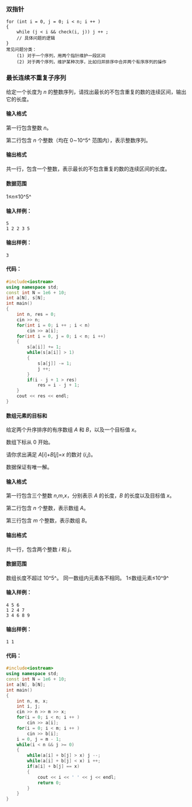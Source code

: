 ### 双指针
```
for (int i = 0, j = 0; i < n; i ++ )
{
    while (j < i && check(i, j)) j ++ ;
	// 具体问题的逻辑
}
常见问题分类：
    (1) 对于一个序列，用两个指针维护一段区间
    (2) 对于两个序列，维护某种次序，比如归并排序中合并两个有序序列的操作
```

### 最长连续不重复子序列

给定一个长度为 *n* 的整数序列，请找出最长的不包含重复的数的连续区间，输出它的长度。

#### 输入格式

第一行包含整数 *n*。

第二行包含 *n* 个整数（均在 0∼10^5^ 范围内），表示整数序列。

#### 输出格式

共一行，包含一个整数，表示最长的不包含重复的数的连续区间的长度。

#### 数据范围

1≤*n*≤10^5^

#### 输入样例：

```
5
1 2 2 3 5
```

#### 输出样例：

```
3
```

#### 代码：

```c++
#include<iostream>
using namespace std;
const int N = 1e6 + 10;
int a[N], s[N];
int main()
{
    int n, res = 0;
    cin >> n;
    for(int i = 0; i ++ ; i < n)
        cin >> a[i];
    for(int i = 0, j = 0; i < n; i ++)
    {
        s[a[i]] += 1;
        while(s[a[i]] > 1)
        {
            s[a[j]] -= 1;
            j ++;
        }
        if(i - j + 1 > res)
            res = i - j + 1;
    }
    cout << res << endl;
}
```

#### 数组元素的目标和

给定两个升序排序的有序数组 *A* 和 *B*，以及一个目标值 *x*。

数组下标从 0 开始。

请你求出满足 *A*[*i*]+*B*[*j*]=*x* 的数对 (*i*,*j*)。

数据保证有唯一解。

#### 输入格式

第一行包含三个整数 *n*,*m*,*x*，分别表示 *A* 的长度，*B* 的长度以及目标值 *x*。

第二行包含 *n* 个整数，表示数组 *A*。

第三行包含 *m* 个整数，表示数组 *B*。

#### 输出格式

共一行，包含两个整数 *i* 和 *j*。

#### 数据范围

数组长度不超过 10^5^。
同一数组内元素各不相同。
1≤数组元素≤10^9^

#### 输入样例：

```
4 5 6
1 2 4 7
3 4 6 8 9
```

#### 输出样例：

```
1 1
```

#### 代码：

```c++
#include<iostream>
using namespace std;
const int N = 1e6 + 10;
int a[N], b[N];
int main()
{
    int n, m, x;
    int i, j;
    cin >> n >> m >> x;
    for(i = 0; i < n; i ++ )
        cin >> a[i];
    for(i = 0; i < m; i ++ )
        cin >> b[i];
    i = 0, j = m - 1;
    while(i < n && j >= 0)
    {
        while(a[i] + b[j] > x) j --;
        while(a[i] + b[j] < x) i ++;
        if(a[i] + b[j] == x)
        {
            cout << i << ' ' << j << endl;
            return 0;
        }
    }
}
```



